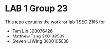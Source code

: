 # LAB 1 Group 23

This repo contains the work for lab 1 SEG 2105 for
- Tom Lin 300076426
- Matthew Tang 300138539
- Steven Li Wing 3000105838
